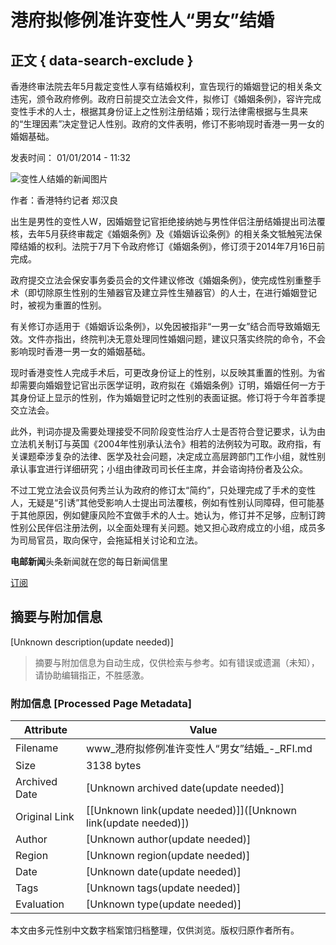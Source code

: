 # 港府拟修例准许变性人“男女”结婚

## 正文 { data-search-exclude }


香港终审法院去年5月裁定变性人享有结婚权利，宣告现行的婚姻登记的相关条文违宪，颁令政府修例。政府日前提交立法会文件，拟修订《婚姻条例》，容许完成变性手术的人士，根据其身份证上之性别注册结婚；现行法律需根据与生具来的“生理因素”决定登记人性别。政府的文件表明，修订不影响现时香港一男一女的婚姻基础。

发表时间： 01/01/2014 - 11:32

![变性人结婚的新闻图片](https://s.rfi.fr/media/display/e1e97c6a-1006-11ea-b495-005056a99247/w:980/p:16x9/jpg_1332.)

作者：香港特约记者 郑汉良

出生是男性的变性人W，因婚姻登记官拒绝接纳她与男性伴侣注册结婚提出司法覆核，去年5月获终审裁定《婚姻条例》及《婚姻诉讼条例》的相关条文牴触宪法保障结婚的权利。法院于7月下令政府修订《婚姻条例》，修订须于2014年7月16日前完成。

政府提交立法会保安事务委员会的文件建议修改《婚姻条例》，使完成性别重整手术（即切除原生性别的生殖器官及建立异性生殖器官）的人士，在进行婚姻登记时，被视为重置的性别。

有关修订亦适用于《婚姻诉讼条例》，以免因被指非“一男一女”结合而导致婚姻无效。文件亦指出，终院判决无意处理同性婚姻问题，建议只落实终院的命令，不会影响现时香港一男一女的婚姻基础。

现时香港变性人完成手术后，可更改身份证上的性别，以反映其重置的性别。为省却需要向婚姻登记官出示医学证明，政府拟在《婚姻条例》订明，婚姻任何一方于其身份证上显示的性别，作为婚姻登记时之性别的表面证据。修订将于今年首季提交立法会。

此外，判词亦提及需要处理接受不同阶段变性治疗人士是否符合登记要求，认为由立法机关制订与英国《2004年性别承认法令》相若的法例较为可取。政府指，有关课题牵涉复杂的法律、医学及社会问题，决定成立高层跨部门工作小组，就性别承认事宜进行详细研究；小组由律政司司长任主席，并会谘询持份者及公众。

不过工党立法会议员何秀兰认为政府的修订太“简约”，只处理完成了手术的变性人，无疑是“引诱”其他受影响人士提出司法覆核，例如有性别认同障碍，但可能基于其他原因，例如健康风险不宜做手术的人士。她认为，修订并不足够，应制订跨性别公民伴侣注册法例，以全面处理有关问题。她又担心政府成立的小组，成员多为司局官员，取向保守，会拖延相关讨论和立法。

**电邮新闻**头条新闻就在您的每日新闻信里

[订阅](https://emailing.rfi.fr/cn/subscribe)
<!-- tcd_original_link https://www.rfi.fr/cn/%E7%A4%BE%E4%BC%9A/20140101-%E6%B8%AF%E5%BA%9C%E6%8B%9F%E4%BF%AE%E4%BE%8B%E5%87%86%E8%AE%B8%E5%8F%98%E6%80%A7%E4%BA%BA%E2%80%9C%E7%94%B7%E5%A5%B3%E2%80%9D%E7%BB%93%E5%A9%9A -->


## 摘要与附加信息

<!-- tcd_abstract -->
[Unknown description(update needed)]
<!-- tcd_abstract_end -->

> 摘要与附加信息为自动生成，仅供检索与参考。如有错误或遗漏（未知），请协助编辑指正，不胜感激。

### 附加信息 [Processed Page Metadata]

| Attribute       | Value                                  |
|-----------------|----------------------------------------|
| Filename        | www_港府拟修例准许变性人“男女”结婚_-_RFI.md                             |
| Size            | 3138 bytes                           |
| Archived Date   | [Unknown archived date(update needed)]                             |
| Original Link   | [[Unknown link(update needed)]]([Unknown link(update needed)])                       |
| Author          | [Unknown author(update needed)]                               |
| Region          | [Unknown region(update needed)]                               |
| Date            | [Unknown date(update needed)]                                 |
| Tags            | [Unknown tags(update needed)]                                 |
| Evaluation            | [Unknown type(update needed)]                                 |
<!-- tcd_table_end -->

本文由多元性别中文数字档案馆归档整理，仅供浏览。版权归原作者所有。
